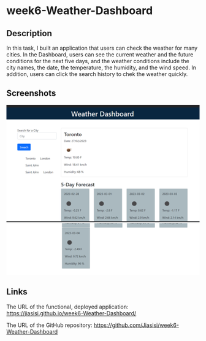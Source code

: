 # week6-Weather-Dashboard

## Description
In this task, I built an application that users can check the weather for many cities. In the Dashboard, users can see the current weather and the future conditions for the next five days, and the weather conditions include the city names, the date, the temperature, the humidity, and the wind speed. In addition, users can click the search history to chek the weather quickly. 


## Screenshots
![](./Assets/pictures/1.png)
![](./Assets/pictures/2.png)

## Links

The URL of the functional, deployed application: https://jiasisi.github.io/week6-Weather-Dashboard/

The URL of the GitHub repository: https://github.com/Jiasisi/week6-Weather-Dashboard